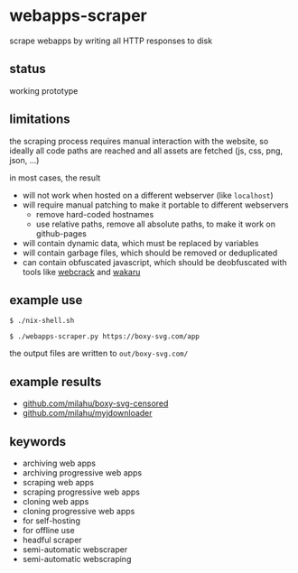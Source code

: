 # webapps-scraper

scrape webapps by writing all HTTP responses to disk



## status

working prototype



## limitations

the scraping process requires manual interaction with the website,
so ideally all code paths are reached and all assets are fetched (js, css, png, json, ...)

in most cases, the result

- will not work when hosted on a different webserver (like `localhost`)
- will require manual patching to make it portable to different webservers
  - remove hard-coded hostnames
  - use relative paths, remove all absolute paths, to make it work on github-pages
- will contain dynamic data, which must be replaced by variables
- will contain garbage files, which should be removed or deduplicated
- can contain obfuscated javascript, which should be deobfuscated with tools like [webcrack](https://github.com/j4k0xb/webcrack) and [wakaru](https://github.com/pionxzh/wakaru)



## example use

```
$ ./nix-shell.sh

$ ./webapps-scraper.py https://boxy-svg.com/app
```

the output files are written to `out/boxy-svg.com/`



## example results

- [github.com/milahu/boxy-svg-censored](https://github.com/milahu/boxy-svg-censored)
- [github.com/milahu/myjdownloader](https://github.com/milahu/myjdownloader)



## keywords

- archiving web apps
- archiving progressive web apps
- scraping web apps
- scraping progressive web apps
- cloning web apps
- cloning progressive web apps
- for self-hosting
- for offline use
- headful scraper
- semi-automatic webscraper
- semi-automatic webscraping
